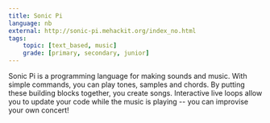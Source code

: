```yaml
---
title: Sonic Pi
language: nb
external: http://sonic-pi.mehackit.org/index_no.html
tags:
    topic: [text_based, music]
    grade: [primary, secondary, junior]
---
```


Sonic Pi is a programming language for making sounds and music. With simple
commands, you can play tones, samples and chords. By putting these building
blocks together, you create songs. Interactive live loops allow you to update
your code while the music is playing -- you can improvise your own concert!
